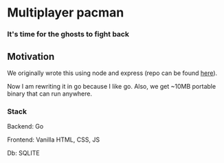 # Multiplayer pacman

### It's time for the ghosts to fight back 

## Motivation

We originally wrote this using node and express (repo can be found [here](https://github.com/brocodedude/MULTI-PACMAN)).

Now I am rewriting it in go because I like go. Also, we get ~10MB portable binary that can run anywhere.

### Stack

Backend: Go

Frontend: Vanilla HTML, CSS, JS

Db: SQLITE
